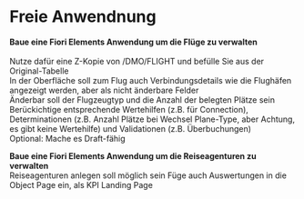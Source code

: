 # Freie Anwendnung

**Baue eine Fiori Elements Anwendung um die Flüge zu verwalten**<br>
<br>
Nutze dafür eine Z-Kopie von /DMO/FLIGHT und befülle Sie aus der Original-Tabelle<br>
In der Oberfläche soll zum Flug auch Verbindungsdetails wie die Flughäfen angezeigt werden, aber als nicht änderbare Felder<br>
Änderbar soll der Flugzeugtyp und die Anzahl der belegten Plätze sein<br>
Berückichtige entsprechende Wertehilfen (z.B. für Connection), Determinationen (z.B. Anzahl Plätze bei Wechsel Plane-Type, aber Achtung, es gibt keine Wertehilfe) und Validationen (z.B. Überbuchungen)<br>
Optional: Mache es Draft-fähig<br>

**Baue eine Fiori Elements Anwendung um die Reiseagenturen zu verwalten**<br>
Reiseagenturen anlegen soll möglich sein
Füge auch Auswertungen in die Object Page ein, als KPI Landing Page

